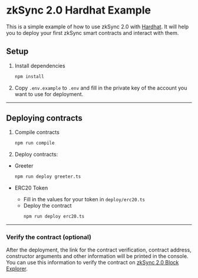 # zkSync 2.0 Hardhat Example
This is a simple example of how to use zkSync 2.0 with [Hardhat](https://v2-docs.zksync.io/api/hardhat/getting-started.html). It will help you to deploy your first zkSync smart contracts and interact with them.


## Setup
1. Install dependencies
    ```bash
    npm install
    ```
2. Copy `.env.example` to `.env` and fill in the private key of the account you want to use for deployment.

---


## Deploying contracts
1. Compile contracts
    ```bash
    npm run compile
    ```

2. Deploy contracts:
  - Greeter
    ```bash
    npm run deploy greeter.ts
    ```

  - ERC20 Token
    - Fill in the values for your token in `deploy/erc20.ts`
    - Deploy the contract
      ```bash
      npm run deploy erc20.ts
      ```

---


### Verify the contract (optional)
After the deployment, the link for the contract verification, contract address, constructor arguments and other information will be printed in the console. You can use this information to verify the contract on [zkSync 2.0 Block Explorer](https://scan-v2.zksync.dev/).
